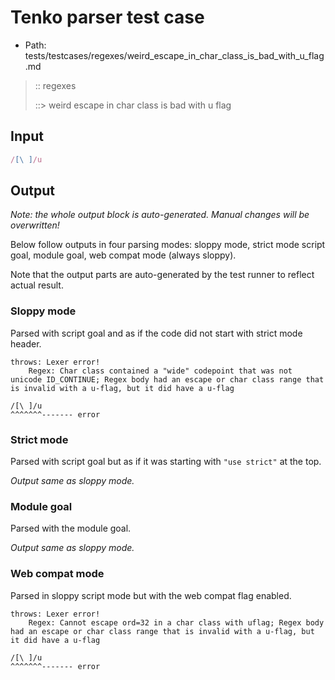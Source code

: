 # Tenko parser test case

- Path: tests/testcases/regexes/weird_escape_in_char_class_is_bad_with_u_flag.md

> :: regexes
>
> ::> weird escape in char class is bad with u flag

## Input


`````js
/[\ ]/u
`````

## Output

_Note: the whole output block is auto-generated. Manual changes will be overwritten!_

Below follow outputs in four parsing modes: sloppy mode, strict mode script goal, module goal, web compat mode (always sloppy).

Note that the output parts are auto-generated by the test runner to reflect actual result.

### Sloppy mode

Parsed with script goal and as if the code did not start with strict mode header.

`````
throws: Lexer error!
    Regex: Char class contained a "wide" codepoint that was not unicode ID_CONTINUE; Regex body had an escape or char class range that is invalid with a u-flag, but it did have a u-flag

/[\ ]/u
^^^^^^^------- error
`````

### Strict mode

Parsed with script goal but as if it was starting with `"use strict"` at the top.

_Output same as sloppy mode._

### Module goal

Parsed with the module goal.

_Output same as sloppy mode._

### Web compat mode

Parsed in sloppy script mode but with the web compat flag enabled.

`````
throws: Lexer error!
    Regex: Cannot escape ord=32 in a char class with uflag; Regex body had an escape or char class range that is invalid with a u-flag, but it did have a u-flag

/[\ ]/u
^^^^^^^------- error
`````

